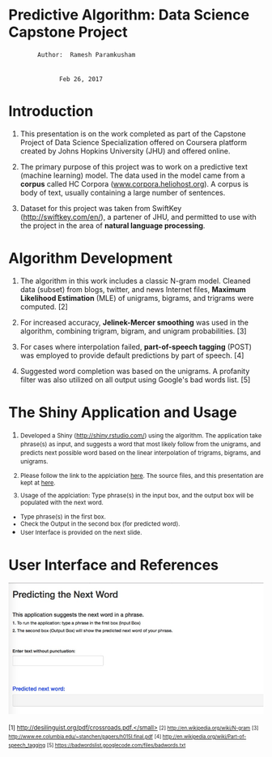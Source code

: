 Predictive Algorithm: Data Science Capstone Project
========================================================


            Author:  Ramesh Paramkusham


                  Feb 26, 2017

Introduction
========================================================
1. This presentation is on the work completed as part of the Capstone Project of Data Science Specialization offered on Coursera platform created by Johns Hopkins University (JHU) and offered online. 

2. The primary purpose of this project was to work on a predictive text (machine learning) model. The data used in the model came from a **corpus** called HC Corpora (www.corpora.heliohost.org). A corpus is body of text, usually containing a large number of sentences.

3. Dataset for this project was taken from SwiftKey (http://swiftkey.com/en/), a partener of JHU, and permitted to use with the project in the area of **natural language processing**. 

Algorithm Development
========================================================

1. The algorithm in this work includes a  classic N-gram model. Cleaned data (subset) from blogs, twitter, and news Internet files, **Maximum Likelihood Estimation** (MLE) of unigrams, bigrams, and trigrams were computed. [2]

2. For increased accuracy, **Jelinek-Mercer smoothing** was used in the algorithm, combining trigram, bigram, and unigram probabilities. [3]

3. For cases where interpolation failed, **part-of-speech tagging** (POST) was employed to provide default predictions by part of speech. [4]

4. Suggested word completion was based on the unigrams. A profanity filter was also utilized on all output using Google's bad words list. [5]

The Shiny Application and Usage
========================================================

1. <small> Developed a Shiny (http://shiny.rstudio.com/) using the algorithm. The application take 
phrase(s) as input, and suggests a word that most likely follow from the unigrams, and predicts next possible word based 
on the linear interpolation of trigrams, bigrams, and unigrams. 

2. Please follow the link to the applciation <a href="https://rameshparamkusham.shinyapps.io/data_science_capstone_project__rp/"> here</a>. The source files, and this presentation are kept at <a href="https://github.com/rparamkusham/dscapstone"> here</a>. 

4. Usage of the applciation: Type phrase(s) in the input box, and the output box will be populated with the next word. 
  - Type phrase(s) in the first box. 
  - Check the Output in the second box (for predicted word).
  - User Interface is provided on the next slide.</small>


User Interface and References
========================================================
![alt text](DS_Capstone_Usage.jpg) 

<small>[1] http://desilinguist.org/pdf/crossroads.pdf.</small>
<small>[2] http://en.wikipedia.org/wiki/N-gram</small>
<small>[3] http://www.ee.columbia.edu/~stanchen/papers/h015l.final.pdf</small>
<small>[4] http://en.wikipedia.org/wiki/Part-of-speech_tagging</small>
<small>[5] https://badwordslist.googlecode.com/files/badwords.txt</small></small>



